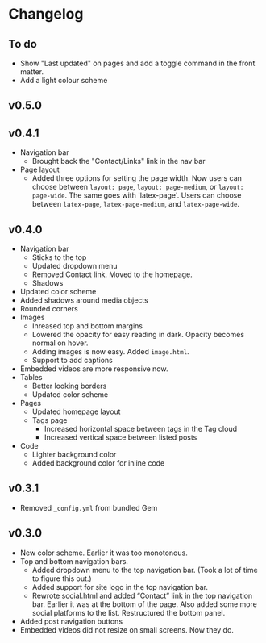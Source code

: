 # Changelog

## To do
*   Show "Last updated" on pages and add a toggle command in the front matter.
*   Add a light colour scheme

## v0.5.0

## v0.4.1
-   Navigation bar
    -   Brought back the "Contact/Links" link in the nav bar
-   Page layout
    -   Added three options for setting the page width. Now users can choose between `layout: page`, `layout: page-medium`, or `layout: page-wide`. The same goes with 'latex-page'. Users can choose between `latex-page`, `latex-page-medium`, and `latex-page-wide`.

## v0.4.0
-   Navigation bar
    -   Sticks to the top
    -   Updated dropdown menu
    -   Removed Contact link. Moved to the homepage.
    -   Shadows
-   Updated color scheme
-   Added shadows around media objects
-   Rounded corners
-   Images
    -   Inreased top and bottom margins
    -   Lowered the opacity for easy reading in dark. Opacity becomes normal on hover.
    -   Adding images is now easy. Added `image.html`.
    -   Support to add captions
-   Embedded videos are more responsive now.
-   Tables
    -   Better looking borders
    -   Updated color scheme
-   Pages    
    -   Updated homepage layout
    -   Tags page
        -   Increased horizontal space between tags in the Tag cloud
        -   Increased vertical space between listed posts
-   Code 
    -   Lighter background color
    -   Added background color for inline code

## v0.3.1
-   Removed `_config.yml` from bundled Gem

## v0.3.0
-   New color scheme. Earlier it was too monotonous.
-   Top and bottom navigation bars.
    -   Added dropdown menu to the top navigation bar. (Took a lot of time to figure this out.)
    -   Added support for site logo in the top navigation bar.
    -   Rewrote social.html and added “Contact” link in the top navigation bar. Earlier it was at the bottom of the page. Also added some more social platforms to the list.
Restructured the bottom panel.
-   Added post navigation buttons
-   Embedded videos did not resize on small screens. Now they do.




